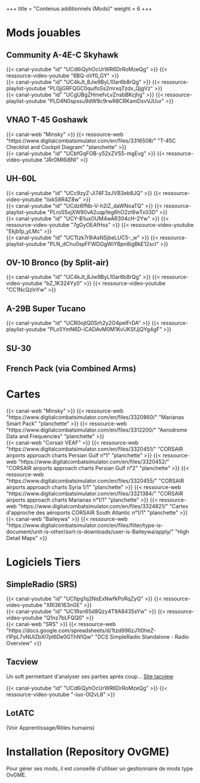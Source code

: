 +++
title = "Contenus additionnels (Mods)"
weight = 6
+++

# Mods jouables
## Community A-4E-C Skyhawk
<div class="contenu"> <!-- le hangar de Sklang //-->
{{< canal-youtube "id" "UCd6iQyhOcUrWR6DrRoMzeQg" >}}
{{< ressource-video-youtube "6BQ-oVf0_GY" >}}
</div>

<div class="contenu de_qualite"> <!-- Ian Christie //-->
{{< canal-youtube "id" "UC4kJt_8Jw9ByL10ar6b8rQg" >}}
{{< ressource-playlist-youtube "PL0jjGRFQGC0quifoSs2mrxqTzdx_QjgVz" >}}
</div>

<div class="contenu de_qualite"> <!-- DCS Sport //-->
{{< canal-youtube "id" "UCgUBgZHmefvLvZnsbBKcjhg" >}}
{{< ressource-playlist-youtube "PLD4N0spssu9dW9c9rwR8CRKamDsvVJUur" >}}
</div>

## VNAO T-45 Goshawk
<div class="contenu"> <!-- Minsky //-->
{{< canal-web "Minsky" >}}
{{< ressource-web "https://www.digitalcombatsimulator.com/en/files/3316508/" "T-45C Checklist and Cockpit Diagram" "planchette" >}}
</div>

<div class="contenu"> <!-- Commander Steinsch //-->
{{< canal-youtube "id" "UCbfGqFOB-y52xZVS5-mgEvg" >}}
{{< ressource-video-youtube "JRr0MI6i8NI" >}}
</div>

## UH-60L
<div class="contenu de_qualite"> <!-- Erik Scott //-->
{{< canal-youtube "id" "UCc9zyZ-Ji74F3zJVB3eb8JQ" >}}
{{< ressource-video-youtube "IixkS8R4Z8w" >}}
</div>

<div class="contenu"> <!-- the air warfare group //-->
{{< canal-youtube "id" "UCdz6fNb-V-h2iZ_daWNoaTQ" >}}
{{< ressource-playlist-youtube "PLroS5xjXW90vA2uqp1eg6hO2zt8wTx03D" >}}
</div>

<div class="contenu"> <!-- EFPV Section Civile //-->
{{< canal-youtube "id" "UCY-B1uxOUM4wAR304cH-2Yw" >}}
{{< ressource-video-youtube "7gGyOEAfHss" >}}
{{< ressource-video-youtube "Ekjb1p_yLMc" >}}
</div>

<div class="contenu"> <!-- nazradu //-->
{{< canal-youtube "id" "UCTtzk7r9iAsNSjbeLUC5-_w" >}}
{{< ressource-playlist-youtube "PLN_dChu0spFFWDGgWiYBpn8igBkE12scI" >}}
</div>

## OV-10 Bronco (by Split-air)
<div class="contenu de_qualite"> <!-- Ian Christie //-->
{{< canal-youtube "id" "UC4kJt_8Jw9ByL10ar6b8rQg" >}}
{{< ressource-video-youtube "bZ_1K324Yy0" >}}
{{< ressource-video-youtube "CC1NcQzInYw" >}}
</div>

## A-29B Super Tucano
<div class="contenu"> <!-- 311Griffon //-->
{{< canal-youtube "id" "UCR0ojtQ0Srh2y2O4pelFrDA" >}}
{{< ressource-playlist-youtube "PLo5YmN6D-iCADAvM0M1KvUKSfJjQYg4gF" >}}
</div>

## SU-30

## French Pack (via Combined Arms)

# Cartes
<div class="contenu de_qualite"> <!-- Minsky //-->
{{< canal-web "Minsky" >}}
{{< ressource-web "https://www.digitalcombatsimulator.com/en/files/3320860/" "Marianas Smart Pack" "planchette" >}}
{{< ressource-web "https://www.digitalcombatsimulator.com/en/files/3312200/" "Aerodrome Data and Frequencies" "planchette" >}}
</div>

<div class="contenu"> <!-- Corsair VEAF //-->
{{< canal-web "Corsair VEAF" >}}
{{< ressource-web "https://www.digitalcombatsimulator.com/en/files/3320451/" "CORSAIR airports approach charts Persian Gulf n°1" "planchette" >}}
{{< ressource-web "https://www.digitalcombatsimulator.com/en/files/3320452/" "CORSAIR airports approach charts Persian Gulf n°2" "planchette" >}}
{{< ressource-web "https://www.digitalcombatsimulator.com/en/files/3320455/" "CORSAIR airports approach charts Syria 1/1" "planchette" >}}
{{< ressource-web "https://www.digitalcombatsimulator.com/en/files/3321384/" "CORSAIR airports approach charts Marianas n°1/1" "planchette" >}}
{{< ressource-web "https://www.digitalcombatsimulator.com/en/files/3324821/" "Cartes d'approche des aéroports CORSAIR South Atlantic n°1/1" "planchette" >}}
</div>

<div class="contenu"> <!-- Baileywa //-->
{{< canal-web "Baileywa" >}}
{{< ressource-web "https://www.digitalcombatsimulator.com/en/files/filter/type-is-document/unit-is-other/sort-is-downloads/user-is-Baileywa/apply/" "High Detail Maps" >}}
</div>

# Logiciels Tiers

## SimpleRadio (SRS)

<div class="contenu"> <!-- TheSkyline35 //-->
{{< canal-youtube "id" "UCfipg1q2NsExNwfkPoRqZyQ" >}}
{{< ressource-video-youtube "XRI36163nGE" >}}
</div>

<div class="contenu"> <!-- Spudknocker //-->
{{< canal-youtube "id" "UC1Rsn65d8Qzy4T9A8435sYw" >}}
{{< ressource-video-youtube "Q1nz7bLFQQ0" >}}
</div>

<div class="contenu">
{{< canal-web "SRS" >}}
{{< ressource-web "https://docs.google.com/spreadsheets/d/1tzd996zJ1t0heZ-t1PpL7vNUIZbXl7pI6De0GThN1Qw" "DCS SimpleRadio Standalone - Radio Overview" >}}
</div>

## Tacview
Un soft permettant d'analyser ses parties après coup... [Site tacview](https://www.tacview.net/)

<div class="contenu"> <!-- le hangar de Sklang //-->
{{< canal-youtube "id" "UCd6iQyhOcUrWR6DrRoMzeQg" >}}
{{< ressource-video-youtube "-iuo-Ol2vL8" >}}
</div>

## LotATC
(Voir Apprentissage/Rôles humains)

# Installation (Repository OvGME)
Pour gérer ses mods, il est conseillé d'utiliser un gestionnaire de mods type OvGME.
